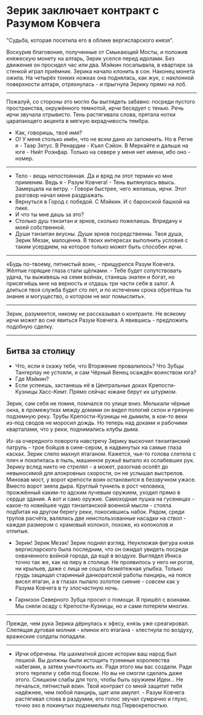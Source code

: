 # Зерик заключает контракт с Разумом Ковчега
"Судьба, которая посетила его в облике вергисларского князя".

Воскурив благовония, полученные от Смыкающей Мосты, и положив княжескую монету на алтарь, Зерик уселся перед идолами. Без движения он просидел час или два. Мэйкин посапывала, в квартире за стенкой играл приёмник. Зерика начало клонить в сон. Наконец монета ожила. На четырёх тонких ножках она поднялась, как жук, с наклонной поверхности алтаря, отряхнулась - и прыгнула Зерику прямо на лоб.

***

Пожалуй, со стороны это могло бы выглядеть забавно: посреди пустого пространства, окружённого темнотой, ирчи беседует с тенью. Речь ирчи звучала отрывисто. Тень растягивала слова, прятала нотки царапающего акцента в мягкую вкрадчивость тембра.
- Как, говоришь, твоё имя?
- О! У меня столько имён, что не всем дано их запомнить. Но в Регне я - Таэр Зетус. В Ренардии - Къял Сэйон. В Меркайте и дальше на юге - Нийт Роэнфар. Только на севере у меня нет имени, ибо оно - номер.

***

- Тело - вещь непостоянная. Да и вряд ли этот термин ко мне применим. Ведь я - Разум Ковчега! - Тень вытянулась ввысь. Замерцала на ветру. - Говори быстрее, чего желаешь, ирчи. Этот разговор начал меня раздражать.
- Вернуться в Город с победой. С Мэйкин. И с баронской башкой на пике.
- И что ты мне дашь за это?
- Столько душ тэнзитан и эрнов, сколько пожелаешь. Впридачу к моей собственной.
- Души тэнзитан вкусны. Души эрнов посредственны. Твоя душа, Зерик Мезак, малоценна. В твоих интересах выполнить условия с таким усердием, на которое только может быть способен ирчи.

***

«Будь по-твоему, пятнистый воин, - прищурился Разум Ковчега. Жёлтые горящие глаза стали щёлками. - Тебе будет сопутствовать удача, ты выживешь на семи войнах, станешь знатен и богат, но присягнёшь мне на верность и отдашь три части себя в залог. А длиться твоя служба будет сто лет, и по истечении срока обретёшь ты знание и могущество, о котором не мог помыслить».

***

Зерик, разумеется, никому не рассказывал о контракте. Не всякому ирчи может во сне явиться Разум Ковчега. А явившись - предложить подобную сделку.

***

## Битва за столицу

- Что, если я скажу тебе, что Вторжение провалилось? Что Зубцы Тангерлау не устояли, и сам Чёрный Венец осаждён воинством юга?
- Где Мэйкин?
- Если успеешь, застанешь её в Центральных доках Крепости-Кузницы Хасс-Кемт. Прямо сейчас южане берут их штурмом.

Зерик, сам себя не помня, помчался по улице вниз. Мелькали чёрные окна, в промежутках между домами он видел пологий склон и грязную подземную реку. Трубы Крепости-Кузницы не дымили, в кои-то веки из-под сводов не моросил дождь. Но теперь над доками и рабочими кварталами, что у реки, поднимались клубы дыма.

Из-за очередного поворота навстречу Зерику выскочил тэнзитанский патруль - трое бойцов в сине-сером, в надвинутых на самые глаза касках. Зерик слепо махнул ятаганом. Кажется, чья-то голова слетела с плеч и покатилась в пыль, машинное ружьё выпало из ослабевших рук. Зерику вслед никто не стрелял - а может, разогнав осолёт до невыносимой для алокровных скорости, он не услышал выстрелов. Миновав мост, у ворот крепости воин остановился в беззвучном ужасе. Вместо ворот зияла дыра. Круглый туннель в рост человека, прожжённый каким-то адским лучевым оружием, уходил прямо в сердце здания. А вот и само оружие. Самоходная пушка на гусеницах - какое-то новейшее чудо тэнзитанской военной мысли - стояла подбитая на другом берегу реки, покосившись набок. Рядом, среди трупов расчёта, валялись две неиспользованные насадки на ствол - каждая размером с храмовый колокол, похоже, из колоколов и отлитые.

- Зерик! Зерик Мезак!
Зерик поднял взгляд. Неуклюжая фигура князя вергисларского была последним, что он ожидал увидеть посреди охваченного войной города, да ещё в воздухе. Выглядел Иниса точно так же, как на пиру в столице. Не проявилось у него ни рогов, ни крыльев, даже с лица не сошла безмятежная улыбка. Только грудь защищал старинный данкоратской работы панцирь, на поясе висел ятаган, а в глазах пылало золотое сияние - совсем как у Разума Ковчега в ту злосчастную ночь.

- Гарнизон Северного Зубца просил о помощи. Я пришёл с воинами. Мы сняли осаду с Крепости-Кузницы, но и сами потеряли многих.

***

Прежде, чем рука Зерика дёрнулась к эфесу, князь уже среагировал. Слепящая дуговая молния - клинок его ятагана - хлестнула по воздуху, вражеские солдаты попадали.

***

- Ирчи обречены. На шахматной доске истории ваш народ был пешкой. Вы должны были истощить туземные королевства набегами, а затем уничтожить их. Ради этого мы вас создали. Ради этого терпели у себя под боком. Но вы не смогли сделать даже этого. Слишком слабы для того, чтобы быть оружием Идеи... Не печалься, пятнистый воин. Твой контракт со мной защитит тебя надёжнее, чем любой панцирь, щит или амулет. - Разум Ковчега растягивал слова в раздумии, его голос звучал сумрачно и глухо, точно эхо в покинутых подземельях под Первокрепостью.
